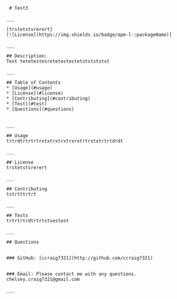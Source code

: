 
     # Test3

    ___

    [trstetstsrerert]
    [![License](https://img.shields.io/badge/apm-l-:packageName)]

    ___
    
    ## Description: 
    Test tetetestesretetestestetststststst

    ___

    ## Table of Contents
    * [Usage](#usage)
    * [License](#license)
    * [Contributing](#contributing)
    * [Test](#test)
    * [Questions](#questions)


    ___

    ## Usage
    trtrdtrtrtrtrxtxtrxtrxtrxrxtrtrxtxtrtrtdrdt

    ___

    ## License
    trstetstsrerert

    ___

    ## Contributing
    tstrtttrtrt

    ___

    ## Tests
    trtrtrtrdtrtrtstsestest

    ___

    ## Questions


    ### GitHub: [ccraig7321](http://github.com/ccraig7321)


    ### Email: Please contact me with any questions. chelsey.craig7321@gmail.com 

    ___
    
    
    
    
    
    
    
    
    

    